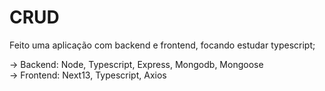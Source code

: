 # CRUD
Feito uma aplicação com backend e frontend, focando estudar typescript;

-> Backend: Node, Typescript, Express, Mongodb, Mongoose <br/>
-> Frontend: Next13, Typescript, Axios
